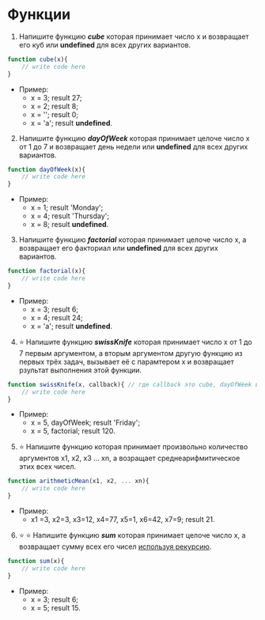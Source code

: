 # Функции
1. Напишите функцию _**cube**_ которая принимает число x и возвращает его куб или **undefined** для всех других вариантов.
```javascript
function cube(x){ 
	// write code here
}
```
* Пример: 
    * x = 3; result 27;
    * x = 2; result 8;
    * x = ''; result 0;
    * x = 'a'; result **undefined**.
2. Напишите функцию _**dayOfWeek**_ которая принимает целоче число x от 1 до 7 и возвращает день недели или **undefined** для всех других вариантов.
```javascript
function dayOfWeek(x){ 
	// write code here
}
```
* Пример: 
    * x = 1; result 'Monday';
    * x = 4; result 'Thursday';
	* x = 8; result **undefined**.
3. Напишите функцию _**factorial**_ которая принимает целоче число x, а возвращает его факториал или **undefined** для всех других вариантов.
```javascript
function factorial(x){ 
	// write code here
}
```
* Пример: 
    * x = 3; result 6;
    * x = 4; result 24;
    * x = 'a'; result **undefined**.
4. :star: Напишите функцию _**swissKnife**_ которая принимает число x от 1 до 7 первым аргументом, а вторым аргументом другую функцию из первых трёх задач, вызывает её с парамтером x и возвращает рзультат выполнения этой функции.
```javascript
function swissKnife(x, callback){ // где callback это cube, dayOfWeek или factorial
	// write code here
}
```
* Пример: 
    * x = 5, dayOfWeek; result 'Friday';
    * x = 5, factorial; result 120.
5. :star: Напишите функцию которая принимает произвольно количество аргументов x1, x2, x3 ... xn, а возращает среднеарифмитическое этих всех чисел.
```javascript
function arithmeticMean(x1, x2, ... xn){
	// write code here
}
```
* Пример: 
    * x1 =3, x2=3, x3=12, x4=77, x5=1, x6=42, x7=9; result 21.
6. :star: :star: Напишите функцию _**sum**_ которая принимает целоче число x, а возвращает сумму всех его чисел [используя рекурсию](https://learn.javascript.ru/recursion).
```javascript
function sum(x){ 
	// write code here
}
```
* Пример: 
    * x = 3; result 6;
    * x = 5; result 15.
